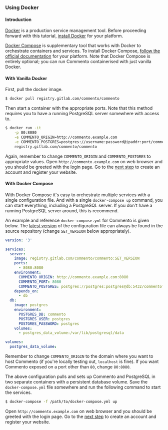 ### Using Docker

#### Introduction

[Docker](https://docker.com) is a production service management tool. Before proceeding forward with this tutorial, [install Docker](https://docs.docker.com/install/) for your platform.

[Docker Compose](https://docs.docker.com/compose) is supplementary tool that works with Docker to orchestrate containers and services. To install Docker Compose, [follow the official documentation](https://docs.docker.com/compose/install/) for your platform. Note that Docker Compose is entirely optional; you can run Commento containerised with just vanilla Docker.

#### With Vanilla Docker

First, pull the docker image.

```bash
$ docker pull registry.gitlab.com/commento/commento
```

Then start a container with the appropriate ports. Note that this method requires you to have a running PostgreSQL server somewhere with access to.

```bash
$ docker run -it                                                           \
    -p 80:8080                                                             \
    -e COMMENTO_ORIGIN=http://commento.example.com                         \
    -e COMMENTO_POSTGRES=postgres://username:password@ipaddr:port/commento \
    registry.gitlab.com/commento/commento
```

Again, remember to change `COMMENTO_ORIGIN` and `COMMENTO_POSTGRES` to appropriate values. Open `http://commento.example.com` on web browser and you should be greeted with the login page. Go to the [next step](/installation/self-hosting/register-your-website/README.md) to create an account and register your website.

#### With Docker Compose

With Docker Compose it's easy to orchestrate multiple services with a single configuration file. And with a single `docker-compose up` command, you can start everything, including a PostgreSQL server. If you don't have a running PostgreSQL server around, this is recommend.

An example and reference `docker-compose.yml` for Commento is given below. The [latest version](https://gitlab.com/commento/commento/blob/master/docker-compose.yml) of the configuration file can always be found in the source repository (change `SET_VERSION` below appropriately).

```yaml
version: '3'

services:
  server:
    image: registry.gitlab.com/commento/commento:SET_VERSION
    ports:
      - 8080:8080
    environment:
      COMMENTO_ORIGIN: http://commento.example.com:8080
      COMMENTO_PORT: 8080
      COMMENTO_POSTGRES: postgres://postgres:postgres@db:5432/commento?sslmode=disable
    depends_on:
      - db
  db:
    image: postgres
    environment:
      POSTGRES_DB: commento
      POSTGRES_USER: postgres
      POSTGRES_PASSWORD: postgres
    volumes:
      - postgres_data_volume:/var/lib/postgresql/data

volumes:
  postgres_data_volume:
```

Remember to change `COMMENTO_ORIGIN` to the domain where you want to host Commento (if you're locally testing out, `localhost` is fine). If you want Commento exposed on a port other than `80`, change `80:8080`.

The above configuration pulls and sets up Commento and PostgreSQL in two separate containers with a persistent database volume. Save the `docker-compose.yml` file somewhere and run the following command to start the services.

```bash
$ docker-compose -f /path/to/docker-compose.yml up
```

Open `http://commento.example.com` on web browser and you should be greeted with the login page. Go to the [next step](/installation/self-hosting/register-your-website/README.md) to create an account and register your website.
